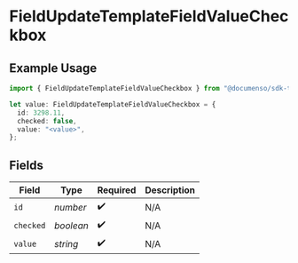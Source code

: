 # FieldUpdateTemplateFieldValueCheckbox

## Example Usage

```typescript
import { FieldUpdateTemplateFieldValueCheckbox } from "@documenso/sdk-typescript/models/operations";

let value: FieldUpdateTemplateFieldValueCheckbox = {
  id: 3298.11,
  checked: false,
  value: "<value>",
};
```

## Fields

| Field              | Type               | Required           | Description        |
| ------------------ | ------------------ | ------------------ | ------------------ |
| `id`               | *number*           | :heavy_check_mark: | N/A                |
| `checked`          | *boolean*          | :heavy_check_mark: | N/A                |
| `value`            | *string*           | :heavy_check_mark: | N/A                |